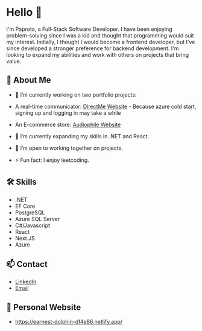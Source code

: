 # Hello 👋

I'm Paprota, a Full-Stack Software Developer. 
I have been enjoying problem-solving since I was a kid and thought that programming would suit my interest.
Initially, I thought I would become a frontend developer, but I've since developed a stronger preference for backend development.
I'm looking to expand my abilities and work with others on projects that bring value.

## 🚀 About Me

- 🔭 I’m currently working on two portfolio projects:
- A real-time communicator: [DirectMe Website](https://directme-eta.vercel.app/) - Because azure cold start, signing up and logging in may take a while
- An E-commerce store: [Audiophile Website](https://audiophile-e-commerce-site.vercel.app/)

- 🌱 I’m currently expanding my skills in .NET and React.
- 👯 I’m open to working together on projects.
- ⚡ Fun fact: I enjoy leetcoding.

## 🛠️ Skills

- .NET
- EF Core
- PostgreSQL
- Azure SQL Server
- C#/Javascript
- React
- Next.JS
- Azure

## 📫 Contact

- [LinkedIn](https://www.linkedin.com/in/pawe%C5%82-pro%C4%87-1704702bb/)
- [Email](paprota404@gmail.com)

## 👋 Personal Website

- https://earnest-dolphin-df4e86.netlify.app/
